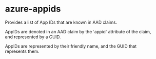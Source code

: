 # azure-appids
Provides a list of App IDs that are known in AAD claims. 

AppIDs are denoted in an AAD claim by the 'appid' attribute of the claim, and represented by a GUID.

AppIDs are represented by their friendly name, and the GUID that represents them.
